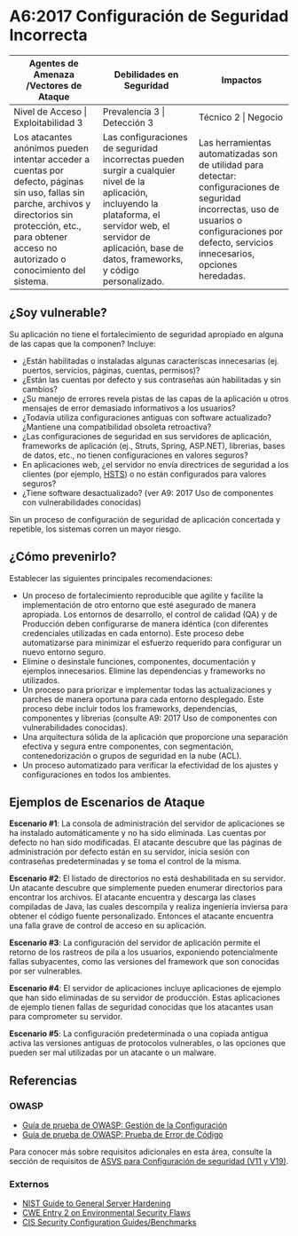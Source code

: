 # A6:2017 Configuración de Seguridad Incorrecta

| Agentes de Amenaza	/Vectores de Ataque | Debilidades en Seguridad | Impactos               |
| -- | -- | -- |
| Nivel de Acceso \| Exploitabilidad 3 | Prevalencia 3 \| Detección 3 | Técnico 2 \| Negocio |
| Los atacantes anónimos pueden intentar acceder a cuentas por defecto, páginas sin uso, fallas sin parche, archivos y directorios sin protección, etc., para obtener acceso no autorizado o conocimiento del sistema. | Las configuraciones de seguridad incorrectas pueden surgir a cualquier nivel de la aplicación, incluyendo la plataforma, el servidor web, el servidor de aplicación, base de datos, frameworks, y código personalizado. | Las herramientas automatizadas son de utilidad para detectar: configuraciones de seguridad incorrectas, uso de usuarios o configuraciones por defecto, servicios innecesarios, opciones heredadas. | Éstas vulnerabilidades de seguridad frecuentemente permiten a los atacantes acceso a algunos datos del sistema o funcionalidades. Ocasionalmente éstas vulnerabilidades dan lugar a que el sistema sea comprometido en sus totalidad.  El impacto del negocio depende de las necesidades de protección de su aplicación y datos. |

## ¿Soy vulnerable?

Su aplicación no tiene el fortalecimiento de seguridad apropiado en alguna de las capas que la componen? Incluye: 

* ¿Están habilitadas o instaladas algunas caracteríscas innecesarias (ej. puertos, servicios, páginas, cuentas, permisos)?
* ¿Están las cuentas por defecto y sus contraseñas aún habilitadas y sin cambios?
* ¿Su manejo de errores revela pistas de las capas de la aplicación u otros mensajes de error demasiado informativos a los usuarios?
* ¿Todavía utiliza configuraciones antiguas con software actualizado? ¿Mantiene una compatibilidad obsoleta retroactiva?
* ¿Las configuraciones de seguridad en sus servidores de aplicación, frameworks de aplicación (ej., Struts, Spring, ASP.NET), librerias, bases de datos, etc., no tienen configuraciones en valores seguros?
* En aplicaciones web, ¿el servidor no envía directrices de seguridad a los clientes (por ejemplo, [HSTS](https://www.owasp.org/index.php/HTTP_Strict_Transport_Security_Cheat_Sheet)) o no están configurados para valores seguros?
* ¿Tiene software desactualizado? (ver A9: 2017 Uso de componentes con vulnerabilidades conocidas)

Sin un proceso de configuración de seguridad de aplicación concertada y repetible, los sistemas corren un mayor riesgo.

## ¿Cómo prevenirlo?

Establecer las siguientes principales recomendaciones:

* Un proceso de fortalecimiento reproducible que agilite y facilite la implementación de otro entorno que esté asegurado de manera apropiada. Los entornos de desarrollo, el control de calidad (QA)  y de Producción deben configurarse de manera idéntica (con diferentes credenciales utilizadas en cada entorno). Este proceso debe automatizarse para minimizar el esfuerzo requerido para configurar un nuevo entorno seguro.
* Elimine o desinstale funciones, componentes, documentación y ejemplos innecesarios. Elimine las dependencias y frameworks no utilizados.
* Un proceso para priorizar e implementar todas las actualizaciones y parches de manera oportuna para cada entorno desplegado. Este proceso debe incluir todos los frameworks, dependencias, componentes y librerias (consulte A9: 2017 Uso de componentes con vulnerabilidades conocidas).
* Una arquitectura sólida de la aplicación que proporcione una separación efectiva y segura entre componentes, con segmentación, contenedorización o grupos de seguridad en la nube (ACL).
* Un proceso automatizado para verificar la efectividad de los ajustes y configuraciones en todos los ambientes.

## Ejemplos de Escenarios de Ataque

**Escenario #1**: La consola de administración del servidor de aplicaciones se ha instalado automáticamente y no ha sido eliminada. Las cuentas por defecto no han sido modificadas. El atacante descubre que las páginas de administración por defecto están en su servidor, inicia sesión con contraseñas predeterminadas y se toma el control de la misma.

**Escenario #2**: El listado de directorios no está deshabilitada en su servidor. Un atacante descubre que simplemente pueden enumerar directorios para encontrar los archivos. El atacante encuentra y descarga las clases compiladas de Java, las cuales descompila y realiza ingeniería inviersa para obtener el código fuente personalizado. Entonces el atacante encuentra una falla grave de control de acceso en su aplicación.

**Escenario #3**: La configuración del servidor de aplicación permite el retorno de los rastreos de pila a los usuarios, exponiendo potencialmente fallas subyacentes, como las versiones del framework que son conocidas por ser vulnerables.

**Escenario #4**: El servidor de aplicaciones incluye aplicaciones de ejemplo que han sido eliminadas de su servidor de producción. Estas aplicaciones de ejemplo tienen fallas de seguridad conocidas que los atacantes usan para comprometer su servidor.

**Escenario #5**: La configuración predeterminada o una copiada antigua activa las versiones antiguas de protocolos vulnerables, o las opciones que pueden ser mal utilizadas por un atacante o un malware.


## Referencias

### OWASP

* [Guía de prueba de OWASP: Gestión de la Configuración](https://www.owasp.org/index.php/Testing_for_configuration_management)
* [Guía de prueba de OWASP: Prueba de Error de Código](https://www.owasp.org/index.php/Testing_for_Error_Code_(OWASP-IG-006))

Para conocer más sobre requisitos adicionales en esta área, consulte la sección de requisitos de [ASVS para Configuración de seguridad (V11 y V19)](https://www.owasp.org/index.php/ASVS).

### Externos

* [NIST Guide to General Server Hardening](http://nvlpubs.nist.gov/nistpubs/Legacy/SP/nistspecialpublication800-123.pdf)
* [CWE Entry 2 on Environmental Security Flaws](http://cwe.mitre.org/data/definitions/2.html)
* [CIS Security Configuration Guides/Benchmarks](http://benchmarks.cisecurity.org/downloads/benchmarks/)
